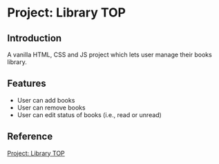 # Project: Library TOP
## Introduction
A vanilla HTML, CSS and JS project which lets user manage their books library.

## Features
- User can add books
- User can remove books
- User can edit status of books (i.e., read or unread)

## Reference
[Project: Library TOP](https://www.theodinproject.com/lessons/node-path-javascript-library)